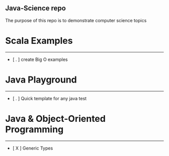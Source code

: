 Java-Science repo
-----------

The purpose of this repo is to demonstrate computer science topics

# Scala Examples
---------------------------------
- [ . ] create Big O examples

# Java Playground
---------------------------------
- [ . ] Quick template for any java test

# Java & Object-Oriented Programming
---------------------------------
- [ X ] Generic Types

